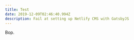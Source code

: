 ```yaml
---
title: Test
date: 2019-12-09T02:46:40.994Z
description: Fail at setting up Netlify CMS with GatsbyJS
---
```

Bop.
